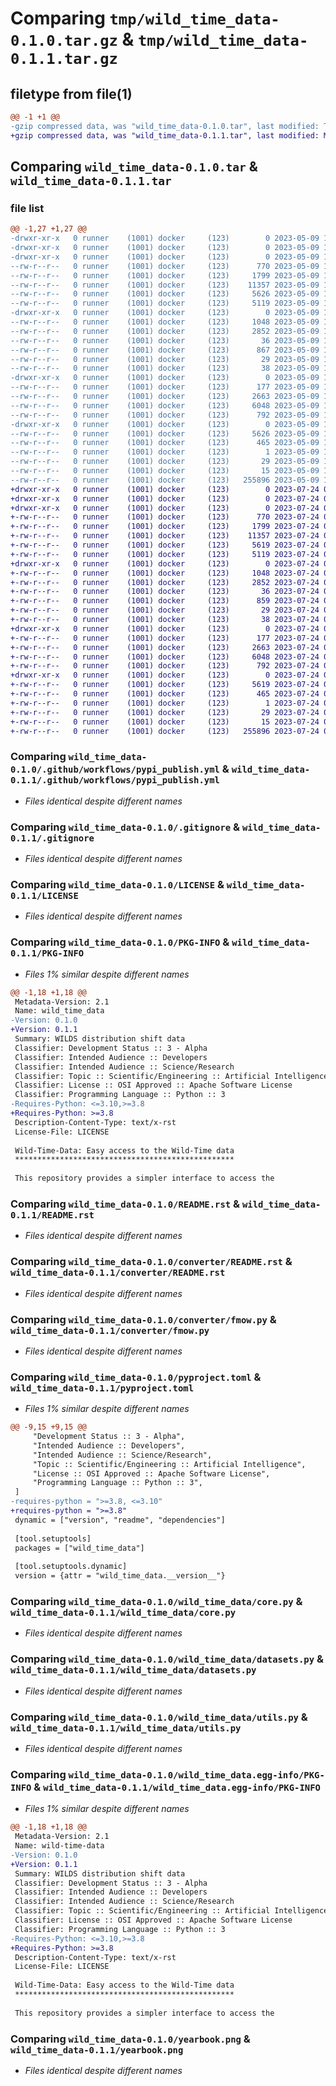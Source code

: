 # Comparing `tmp/wild_time_data-0.1.0.tar.gz` & `tmp/wild_time_data-0.1.1.tar.gz`

## filetype from file(1)

```diff
@@ -1 +1 @@
-gzip compressed data, was "wild_time_data-0.1.0.tar", last modified: Tue May  9 16:39:22 2023, max compression
+gzip compressed data, was "wild_time_data-0.1.1.tar", last modified: Mon Jul 24 09:46:48 2023, max compression
```

## Comparing `wild_time_data-0.1.0.tar` & `wild_time_data-0.1.1.tar`

### file list

```diff
@@ -1,27 +1,27 @@
-drwxr-xr-x   0 runner    (1001) docker     (123)        0 2023-05-09 16:39:22.054627 wild_time_data-0.1.0/
-drwxr-xr-x   0 runner    (1001) docker     (123)        0 2023-05-09 16:39:22.046626 wild_time_data-0.1.0/.github/
-drwxr-xr-x   0 runner    (1001) docker     (123)        0 2023-05-09 16:39:22.050626 wild_time_data-0.1.0/.github/workflows/
--rw-r--r--   0 runner    (1001) docker     (123)      770 2023-05-09 16:39:11.000000 wild_time_data-0.1.0/.github/workflows/pypi_publish.yml
--rw-r--r--   0 runner    (1001) docker     (123)     1799 2023-05-09 16:39:11.000000 wild_time_data-0.1.0/.gitignore
--rw-r--r--   0 runner    (1001) docker     (123)    11357 2023-05-09 16:39:11.000000 wild_time_data-0.1.0/LICENSE
--rw-r--r--   0 runner    (1001) docker     (123)     5626 2023-05-09 16:39:22.054627 wild_time_data-0.1.0/PKG-INFO
--rw-r--r--   0 runner    (1001) docker     (123)     5119 2023-05-09 16:39:11.000000 wild_time_data-0.1.0/README.rst
-drwxr-xr-x   0 runner    (1001) docker     (123)        0 2023-05-09 16:39:22.050626 wild_time_data-0.1.0/converter/
--rw-r--r--   0 runner    (1001) docker     (123)     1048 2023-05-09 16:39:11.000000 wild_time_data-0.1.0/converter/README.rst
--rw-r--r--   0 runner    (1001) docker     (123)     2852 2023-05-09 16:39:11.000000 wild_time_data-0.1.0/converter/fmow.py
--rw-r--r--   0 runner    (1001) docker     (123)       36 2023-05-09 16:39:11.000000 wild_time_data-0.1.0/converter/requirements.txt
--rw-r--r--   0 runner    (1001) docker     (123)      867 2023-05-09 16:39:11.000000 wild_time_data-0.1.0/pyproject.toml
--rw-r--r--   0 runner    (1001) docker     (123)       29 2023-05-09 16:39:11.000000 wild_time_data-0.1.0/requirements.txt
--rw-r--r--   0 runner    (1001) docker     (123)       38 2023-05-09 16:39:22.054627 wild_time_data-0.1.0/setup.cfg
-drwxr-xr-x   0 runner    (1001) docker     (123)        0 2023-05-09 16:39:22.050626 wild_time_data-0.1.0/wild_time_data/
--rw-r--r--   0 runner    (1001) docker     (123)      177 2023-05-09 16:39:11.000000 wild_time_data-0.1.0/wild_time_data/__init__.py
--rw-r--r--   0 runner    (1001) docker     (123)     2663 2023-05-09 16:39:11.000000 wild_time_data-0.1.0/wild_time_data/core.py
--rw-r--r--   0 runner    (1001) docker     (123)     6048 2023-05-09 16:39:11.000000 wild_time_data-0.1.0/wild_time_data/datasets.py
--rw-r--r--   0 runner    (1001) docker     (123)      792 2023-05-09 16:39:11.000000 wild_time_data-0.1.0/wild_time_data/utils.py
-drwxr-xr-x   0 runner    (1001) docker     (123)        0 2023-05-09 16:39:22.054627 wild_time_data-0.1.0/wild_time_data.egg-info/
--rw-r--r--   0 runner    (1001) docker     (123)     5626 2023-05-09 16:39:22.000000 wild_time_data-0.1.0/wild_time_data.egg-info/PKG-INFO
--rw-r--r--   0 runner    (1001) docker     (123)      465 2023-05-09 16:39:22.000000 wild_time_data-0.1.0/wild_time_data.egg-info/SOURCES.txt
--rw-r--r--   0 runner    (1001) docker     (123)        1 2023-05-09 16:39:22.000000 wild_time_data-0.1.0/wild_time_data.egg-info/dependency_links.txt
--rw-r--r--   0 runner    (1001) docker     (123)       29 2023-05-09 16:39:22.000000 wild_time_data-0.1.0/wild_time_data.egg-info/requires.txt
--rw-r--r--   0 runner    (1001) docker     (123)       15 2023-05-09 16:39:22.000000 wild_time_data-0.1.0/wild_time_data.egg-info/top_level.txt
--rw-r--r--   0 runner    (1001) docker     (123)   255896 2023-05-09 16:39:11.000000 wild_time_data-0.1.0/yearbook.png
+drwxr-xr-x   0 runner    (1001) docker     (123)        0 2023-07-24 09:46:48.046292 wild_time_data-0.1.1/
+drwxr-xr-x   0 runner    (1001) docker     (123)        0 2023-07-24 09:46:48.042292 wild_time_data-0.1.1/.github/
+drwxr-xr-x   0 runner    (1001) docker     (123)        0 2023-07-24 09:46:48.042292 wild_time_data-0.1.1/.github/workflows/
+-rw-r--r--   0 runner    (1001) docker     (123)      770 2023-07-24 09:46:38.000000 wild_time_data-0.1.1/.github/workflows/pypi_publish.yml
+-rw-r--r--   0 runner    (1001) docker     (123)     1799 2023-07-24 09:46:38.000000 wild_time_data-0.1.1/.gitignore
+-rw-r--r--   0 runner    (1001) docker     (123)    11357 2023-07-24 09:46:38.000000 wild_time_data-0.1.1/LICENSE
+-rw-r--r--   0 runner    (1001) docker     (123)     5619 2023-07-24 09:46:48.046292 wild_time_data-0.1.1/PKG-INFO
+-rw-r--r--   0 runner    (1001) docker     (123)     5119 2023-07-24 09:46:38.000000 wild_time_data-0.1.1/README.rst
+drwxr-xr-x   0 runner    (1001) docker     (123)        0 2023-07-24 09:46:48.042292 wild_time_data-0.1.1/converter/
+-rw-r--r--   0 runner    (1001) docker     (123)     1048 2023-07-24 09:46:38.000000 wild_time_data-0.1.1/converter/README.rst
+-rw-r--r--   0 runner    (1001) docker     (123)     2852 2023-07-24 09:46:38.000000 wild_time_data-0.1.1/converter/fmow.py
+-rw-r--r--   0 runner    (1001) docker     (123)       36 2023-07-24 09:46:38.000000 wild_time_data-0.1.1/converter/requirements.txt
+-rw-r--r--   0 runner    (1001) docker     (123)      859 2023-07-24 09:46:38.000000 wild_time_data-0.1.1/pyproject.toml
+-rw-r--r--   0 runner    (1001) docker     (123)       29 2023-07-24 09:46:38.000000 wild_time_data-0.1.1/requirements.txt
+-rw-r--r--   0 runner    (1001) docker     (123)       38 2023-07-24 09:46:48.046292 wild_time_data-0.1.1/setup.cfg
+drwxr-xr-x   0 runner    (1001) docker     (123)        0 2023-07-24 09:46:48.046292 wild_time_data-0.1.1/wild_time_data/
+-rw-r--r--   0 runner    (1001) docker     (123)      177 2023-07-24 09:46:38.000000 wild_time_data-0.1.1/wild_time_data/__init__.py
+-rw-r--r--   0 runner    (1001) docker     (123)     2663 2023-07-24 09:46:38.000000 wild_time_data-0.1.1/wild_time_data/core.py
+-rw-r--r--   0 runner    (1001) docker     (123)     6048 2023-07-24 09:46:38.000000 wild_time_data-0.1.1/wild_time_data/datasets.py
+-rw-r--r--   0 runner    (1001) docker     (123)      792 2023-07-24 09:46:38.000000 wild_time_data-0.1.1/wild_time_data/utils.py
+drwxr-xr-x   0 runner    (1001) docker     (123)        0 2023-07-24 09:46:48.046292 wild_time_data-0.1.1/wild_time_data.egg-info/
+-rw-r--r--   0 runner    (1001) docker     (123)     5619 2023-07-24 09:46:48.000000 wild_time_data-0.1.1/wild_time_data.egg-info/PKG-INFO
+-rw-r--r--   0 runner    (1001) docker     (123)      465 2023-07-24 09:46:48.000000 wild_time_data-0.1.1/wild_time_data.egg-info/SOURCES.txt
+-rw-r--r--   0 runner    (1001) docker     (123)        1 2023-07-24 09:46:48.000000 wild_time_data-0.1.1/wild_time_data.egg-info/dependency_links.txt
+-rw-r--r--   0 runner    (1001) docker     (123)       29 2023-07-24 09:46:48.000000 wild_time_data-0.1.1/wild_time_data.egg-info/requires.txt
+-rw-r--r--   0 runner    (1001) docker     (123)       15 2023-07-24 09:46:48.000000 wild_time_data-0.1.1/wild_time_data.egg-info/top_level.txt
+-rw-r--r--   0 runner    (1001) docker     (123)   255896 2023-07-24 09:46:38.000000 wild_time_data-0.1.1/yearbook.png
```

### Comparing `wild_time_data-0.1.0/.github/workflows/pypi_publish.yml` & `wild_time_data-0.1.1/.github/workflows/pypi_publish.yml`

 * *Files identical despite different names*

### Comparing `wild_time_data-0.1.0/.gitignore` & `wild_time_data-0.1.1/.gitignore`

 * *Files identical despite different names*

### Comparing `wild_time_data-0.1.0/LICENSE` & `wild_time_data-0.1.1/LICENSE`

 * *Files identical despite different names*

### Comparing `wild_time_data-0.1.0/PKG-INFO` & `wild_time_data-0.1.1/PKG-INFO`

 * *Files 1% similar despite different names*

```diff
@@ -1,18 +1,18 @@
 Metadata-Version: 2.1
 Name: wild_time_data
-Version: 0.1.0
+Version: 0.1.1
 Summary: WILDS distribution shift data
 Classifier: Development Status :: 3 - Alpha
 Classifier: Intended Audience :: Developers
 Classifier: Intended Audience :: Science/Research
 Classifier: Topic :: Scientific/Engineering :: Artificial Intelligence
 Classifier: License :: OSI Approved :: Apache Software License
 Classifier: Programming Language :: Python :: 3
-Requires-Python: <=3.10,>=3.8
+Requires-Python: >=3.8
 Description-Content-Type: text/x-rst
 License-File: LICENSE
 
 Wild-Time-Data: Easy access to the Wild-Time data
 *************************************************
 
 This repository provides a simpler interface to access the
```

### Comparing `wild_time_data-0.1.0/README.rst` & `wild_time_data-0.1.1/README.rst`

 * *Files identical despite different names*

### Comparing `wild_time_data-0.1.0/converter/README.rst` & `wild_time_data-0.1.1/converter/README.rst`

 * *Files identical despite different names*

### Comparing `wild_time_data-0.1.0/converter/fmow.py` & `wild_time_data-0.1.1/converter/fmow.py`

 * *Files identical despite different names*

### Comparing `wild_time_data-0.1.0/pyproject.toml` & `wild_time_data-0.1.1/pyproject.toml`

 * *Files 1% similar despite different names*

```diff
@@ -9,15 +9,15 @@
     "Development Status :: 3 - Alpha",
     "Intended Audience :: Developers",
     "Intended Audience :: Science/Research",
     "Topic :: Scientific/Engineering :: Artificial Intelligence",
     "License :: OSI Approved :: Apache Software License",
     "Programming Language :: Python :: 3",
 ]
-requires-python = ">=3.8, <=3.10"
+requires-python = ">=3.8"
 dynamic = ["version", "readme", "dependencies"]
 
 [tool.setuptools]
 packages = ["wild_time_data"]
 
 [tool.setuptools.dynamic]
 version = {attr = "wild_time_data.__version__"}
```

### Comparing `wild_time_data-0.1.0/wild_time_data/core.py` & `wild_time_data-0.1.1/wild_time_data/core.py`

 * *Files identical despite different names*

### Comparing `wild_time_data-0.1.0/wild_time_data/datasets.py` & `wild_time_data-0.1.1/wild_time_data/datasets.py`

 * *Files identical despite different names*

### Comparing `wild_time_data-0.1.0/wild_time_data/utils.py` & `wild_time_data-0.1.1/wild_time_data/utils.py`

 * *Files identical despite different names*

### Comparing `wild_time_data-0.1.0/wild_time_data.egg-info/PKG-INFO` & `wild_time_data-0.1.1/wild_time_data.egg-info/PKG-INFO`

 * *Files 1% similar despite different names*

```diff
@@ -1,18 +1,18 @@
 Metadata-Version: 2.1
 Name: wild-time-data
-Version: 0.1.0
+Version: 0.1.1
 Summary: WILDS distribution shift data
 Classifier: Development Status :: 3 - Alpha
 Classifier: Intended Audience :: Developers
 Classifier: Intended Audience :: Science/Research
 Classifier: Topic :: Scientific/Engineering :: Artificial Intelligence
 Classifier: License :: OSI Approved :: Apache Software License
 Classifier: Programming Language :: Python :: 3
-Requires-Python: <=3.10,>=3.8
+Requires-Python: >=3.8
 Description-Content-Type: text/x-rst
 License-File: LICENSE
 
 Wild-Time-Data: Easy access to the Wild-Time data
 *************************************************
 
 This repository provides a simpler interface to access the
```

### Comparing `wild_time_data-0.1.0/yearbook.png` & `wild_time_data-0.1.1/yearbook.png`

 * *Files identical despite different names*

